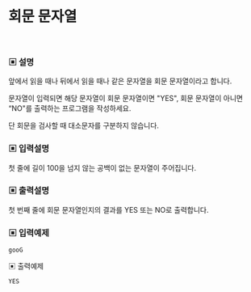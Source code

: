 # 회문 문자열

<br>

### ▣ 설명

앞에서 읽을 때나 뒤에서 읽을 때나 같은 문자열을 회문 문자열이라고 합니다.

문자열이 입력되면 해당 문자열이 회문 문자열이면 "YES", 회문 문자열이 아니면 “NO"를 출력하는 프로그램을 작성하세요.

단 회문을 검사할 때 대소문자를 구분하지 않습니다.

### ▣ 입력설명

첫 줄에 길이 100을 넘지 않는 공백이 없는 문자열이 주어집니다.

### ▣ 출력설명

첫 번째 줄에 회문 문자열인지의 결과를 YES 또는 NO로 출력합니다.

### ▣ 입력예제

```text
gooG
```

▣ 출력예제

```text
YES
```
